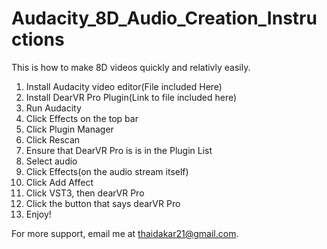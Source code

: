 # Audacity_8D_Audio_Creation_Instructions

This is how to make 8D videos quickly and relativly easily.

1. Install Audacity video editor(File included Here)
2. Install DearVR Pro Plugin(Link to file included here)
3. Run Audacity
4. Click Effects on the top bar
5. Click Plugin Manager
6. Click Rescan
7. Ensure that DearVR Pro is is in the Plugin List
8. Select audio
9. Click Effects(on the audio stream itself)
10. Click Add Affect
11. Click VST3, then dearVR Pro
12. Click the button that says dearVR Pro
13. Enjoy!

For more support, email me at thaidakar21@gmail.com.
